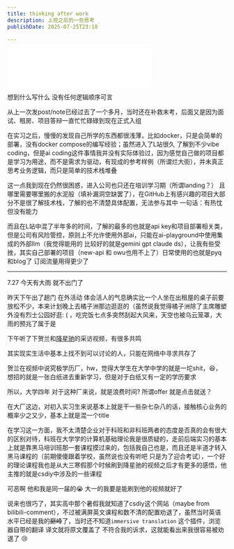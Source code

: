 ```yaml
---
title: thinking after work
description: 上班之后的一些思考
publishDate: 2025-07-25T23:18

---
```


<iframe frameborder="no" border="0" marginwidth="0" marginheight="0" width=330 height=86 src="//music.163.com/outchain/player?type=2&id=1396299139&auto=1&height=66"></iframe>

想到什么写什么 没有任何逻辑顺序可言

从上一次发post/note已经过去了一个多月，当时还在补救末考，后面又是因为面试、租房、项目答辩一直忙忙碌碌到现在正式入组

在实习之后，慢慢的发现自己所学的东西都很浅薄，比如docker，只是会简单的部署，没有docker compose的编写经验；虽然进入了L站很久  了解到不少vibe coding，但是ai coding这件事情我并没有实际体验过，因为感觉自己做的项目都是学习为用途，而不是需求为驱动，有现成的参考样例（所谓烂大街），并未真正思考业务逻辑，而只是简单的技术栈堆叠

这一点我到现在仍然很困惑，进入公司也只还在培训学习期（所谓landing？） 且哪里需要哪里搬的水泥般（填补漏洞空缺罢了），在GitHub上有感兴趣的项目大部分不是很了解技术栈，了解的也不清楚具体配置，无法参与其中  一句话：有热忱但没有能力

而且在L站中混了半年多的时间，了解的最多的也就是api key和项目部署相关类，但是公司有风险管控，原则上不允许使用外部ai，只能在ai-playground中使用集成的外部llm（我觉得能用的 比较好的就是gemini gpt claude ds），让我有些受挫，其实自己部署的项目（new-api 和 owu也用不上了）日常使用的也就是pyq和blog了  订阅流量用得更少了 

---

7.27 今天有大雨 就不出门了 

昨天下午出了趟门 在外活动 体会活人的气息确实比一个人坐在出租屋的桌子前要放松不少，本来计划晚上去橘子洲那边逛逛的（虽然说我觉得橘子洲除了主席雕塑外没有烈士公园好逛: ( ，吃完饭七点多突然刮起大风来，天空也被乌云笼罩，大雨的预兆了属于是

下午听了下贺兰和[降星驰](https://space.bilibili.com/108753930)的采访视频，有很多共鸣

其实现实生活中基本上找不到可以讨论的人，只能在网络中寻求共存了

贺兰在视频中说究极学历厂，hw，觉得大学生在大学中学的就是一坨shit，:laughing:，想招的就是一张白纸进去重新学习，但是对于白纸又有一定的学历要求

所以，大学四年 对于这种厂来说，就是浪费时间?   所谓offer 就是点击就送？

在大厂这边，对初入实习生来说基本上就是干一些杂七杂八的话，接触核心业务的概率少之又少，基本上就是混一个title

在学习这一方面，我不太清楚企业对于科班和非科班两者的态度是否真的会有很大的区别对待，科班在大学学的计算机基础理论我是很质疑的，走前后端实习的基本上就是靠黑马培训班那一套课程摸过来的，包括我自己也是，而且还是半道才转入黑马课程的（前期傻傻跟着学校，虽然说也没有听吧 只是为了迎合考试），一个好的理论课程我也是从大三寒假那个时候刷到降星驰的视频之后才有更多的感悟，他主推的就是csdiy中涉及的一些课程

可恶啊 他和我是同一届的:sob: 大一的我要是能刷到他的视频就好了

说来也很巧了，其实高中那个暑假我就知道了csdiy这个网站（maybe from bilibili-comment），不过被满屏英文课程和数不清的配置劝退了，虽然当时英语水平已经是我的~~巅峰~~了，当时还不知道`immersive translation` 这个插件，浏览器自带的翻译 译文就将原文覆盖了 不符合我的诉求，这就能看出来我很容易被劝退了 :cry: 

